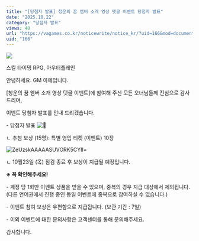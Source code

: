 ```yaml
---
title: "[당첨자 발표] 청운의 꿈 엠버 소개 영상 댓글 이벤트 당첨자 발표"
date: "2025.10.22"
category: "당첨자 발표"
views: 48
url: "https://vagames.co.kr/noticewrite/notice_kr/?uid=166&mod=document"
uid: "166"
---
```


![](/images/news/live/kr/166-e0acf69a.webp)  

  

스킬 타이밍 RPG, 아우터플레인

안녕하세요. GM 아메입니다.

  

\[청운의 꿈 엠버 소개 영상 댓글 이벤트\]에 참여해 주신 모든 오너님들께 진심으로 감사드리며,

이벤트 당첨자 발표를 안내 드리겠습니다.

  

\- 당첨자 발표 ![🎁](/images/news/live/en/200-00ebbf59.svg) 

ㄴ 추첨 보상 (15명): 특별 영입 티켓 (이벤트) 10장  
  

![ZeUzskAAAAASUVORK5CYII=](/images/news/live/kr/166-base64-0-3a118db1.webp)  

ㄴ 10월23일 (목) 점검 종료 후 보상이 지급될 예정입니다.

  

**※ 꼭 확인해주세요!**

\- 계정 당 1회만 이벤트 상품을 받을 수 있으며, 중복의 경우 지급 대상에서 제외됩니다. (다른 언어권에서 진행 중인 동일 이벤트에 중복으로 참여하실 수 없습니다.)

\- 이벤트 참여 보상은 우편함으로 지급됩니다. (보관 기간 : 7일)

\- 이외 이벤트에 대한 문의사항은 고객센터를 통해 문의해주세요.

  

감사합니다.